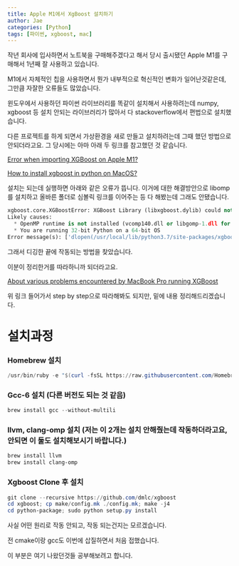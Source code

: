 ```yaml
---
title: Apple M1에서 XgBoost 설치하기
author: Jae
categories: [Python]
tags: [파이썬, xgboost, mac]
---
```


작년 회사에 입사하면서 노트북을 구매해주겠다고 해서 당시 출시됐던 Apple M1를 구매해서 1년째 잘 사용하고 있습니다.

M1에서 자체적인 칩을 사용하면서 뭔가 내부적으로 혁신적인 변화가 일어난것같은데, 그만큼 자잘한 오류들도 많았습니다.

윈도우에서 사용하던 파이썬 라이브러리를 똑같이 설치해서 사용하려는데 numpy, xgboost 등 설치 안되는 라이브러리가 많아서 다 stackoverflow에서 편법으로 설치했습니다.

다른 프로젝트를 하게 되면서 가상환경을 새로 만들고 설치하려는데 그때 했던 방법으로 안되더라고요. 그 당시에는 아마 아래 두 링크를 참고했던 것 같습니다.

[Error when importing XGBoost on Apple M1?](https://stackoverflow.com/questions/65752489/error-when-importing-xgboost-on-apple-m1)

[How to install xgboost in python on MacOS?](https://stackoverflow.com/questions/39315156/how-to-install-xgboost-in-python-on-macos)

설치는 되는데 실행하면 아래와 같은 오류가 뜹니다. 이거에 대한 해결방안으로 libomp를 설치하고 올바른 폴더로 심볼릭 링크를 이어주는 등 다 해봤는데 그래도 안됐습니다.

```python
xgboost.core.XGBoostError: XGBoost Library (libxgboost.dylib) could not be loaded.
Likely causes:
  * OpenMP runtime is not installed (vcomp140.dll or libgomp-1.dll for Windows, libomp.dylib for Mac OSX, libgomp.so for Linux and other UNIX-like OSes). Mac OSX users: Run `brew install libomp` to install OpenMP runtime.
  * You are running 32-bit Python on a 64-bit OS
Error message(s): ['dlopen(/usr/local/lib/python3.7/site-packages/xgboost/lib/libxgboost.dylib, 6): Library not loaded: /usr/local/opt/libomp/lib/libomp.dylib\n  Referenced from: /usr/local/lib/python3.7/site-packages/xgboost/lib/libxgboost.dylib\n  Reason: no suitable image found.  Did find:\n\t/usr/local/opt/libomp/lib/libomp.dylib: mach-o, but wrong architecture\n\t/opt/homebrew/Cellar/libomp/13.0.1/lib/libomp.dylib: mach-o, but wrong architecture']
```

그래서 디깅한 끝에 작동되는 방법을 찾았습니다.

이분이 정리한거를 따라하니까 되더라고요.

[About various problems encountered by MacBook Pro running XGBoost](https://programmer.group/about-various-problems-encountered-by-macbook-pro-running-xgboost.html)

위 링크 들어가서 step by step으로 따라해봐도 되지만, 밑에 내용 정리해드리겠습니다.

# 설치과정

### Homebrew 설치

```powershell
/usr/bin/ruby -e "$(curl -fsSL https://raw.githubusercontent.com/Homebrew/install/master/install)"
```

### Gcc-6 설치 (다른 버전도 되는 것 같음)

```powershell
brew install gcc --without-multili
```

### llvm, clang-omp 설치 (저는 이 2개는 설치 안해줬는데 작동하더라고요, 안되면 이 둘도 설치해보시기 바랍니다.)

```powershell
brew install llvm
brew install clang-omp
```

### Xgboost Clone 후 설치

```powershell
git clone --recursive https://github.com/dmlc/xgboost
cd xgboost; cp make/config.mk ./config.mk; make -j4
cd python-package; sudo python setup.py install
```

사실 어떤 원리로 작동 안되고, 작동 되는건지는 모르겠습니다.

전 cmake이랑 gcc도 이번에 삽질하면서 처음 접했습니다.

이 부분은 여기 나왔던것들 공부해보려고 합니다.

